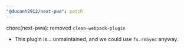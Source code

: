 ```yaml
---
"@ducanh2912/next-pwa": patch
---
```


chore(next-pwa): removed `clean-webpack-plugin`

- This plugin is... unmaintained, and we could use `fs.rmSync` anyway.